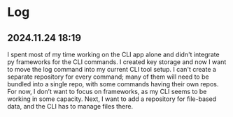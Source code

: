 # Log

## 2024.11.24 18:19

I spent most of my time working on the CLI app alone and didn't integrate py frameworks for the CLI commands. I created key storage and now I want to move the log command into my current CLI tool setup. I can't create a separate repository for every command; many of them will need to be bundled into a single repo, with some commands having their own repos. For now, I don’t want to focus on frameworks, as my CLI seems to be working in some capacity. Next, I want to add a repository for file-based data, and the CLI has to manage files there.
